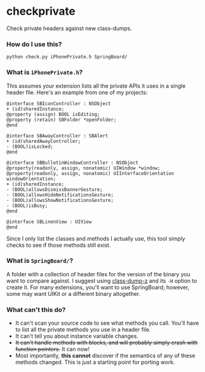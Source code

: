 # checkprivate

Check private headers against new class-dumps.

### How do I use this?

    python check.py iPhonePrivate.h SpringBoard/

### What is `iPhonePrivate.h`?

This assumes your extension lists all the private APIs it uses in a single header file. Here's an example from one of my projects:

    @interface SBIconController : NSObject
    + (id)sharedInstance;
    @property (assign) BOOL isEditing;
    @property (retain) SBFolder *openFolder;
    @end

    @interface SBAwayController : SBAlert
    + (id)sharedAwayController;
    - (BOOL)isLocked;
    @end

    @interface SBBulletinWindowController : NSObject
    @property(readonly, assign, nonatomic) UIWindow *window;
    @property(readonly, assign, nonatomic) UIInterfaceOrientation windowOrientation;
    + (id)sharedInstance;
    - (BOOL)allowsDismissBannerGesture;
    - (BOOL)allowsHideNotificationsGesture;
    - (BOOL)allowsShowNotificationsGesture;
    - (BOOL)isBusy;
    @end

    @interface SBLinenView : UIView
    @end

Since I only list the classes and methods I actually use, this tool simply checks to see if those methods still exist.

### What is `SpringBoard/`?

A folder with a collection of header files for the version of the binary you want to compare against. I suggest using [class-dump-z](http://code.google.com/p/networkpx/wiki/class_dump_z) and its `-H` option to create it. For many extensions, you'll want to use SpringBoard; however, some may want UIKit or a different binary altogether.

### What can't this do?

 - It can't scan your source code to see what methods you call. You'll have to list all the private methods you use in a header file.
 - It can't tell you about instance variable changes.
 - ~~It can't handle methods with blocks, and will probably simply crash with function pointers.~~ It can now!
 - Most importantly, **this cannot** discover if the semantics of any of these methods changed. This is just a starting point for porting work.

